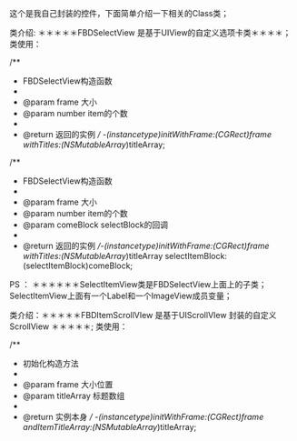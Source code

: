 这个是我自己封装的控件，下面简单介绍一下相关的Class类；

类介绍: ＊＊＊＊＊FBDSelectView 是基于UIView的自定义选项卡类＊＊＊＊；
类使用：

/**
*  FBDSelectView构造函数
*
*  @param frame  大小
*  @param number item的个数
*
*  @return 返回的实例
*/
-(instancetype)initWithFrame:(CGRect)frame withTitles:(NSMutableArray*)titleArray;

/**
*  FBDSelectView构造函数
*
*  @param frame  大小
*  @param number item的个数
*  @param comeBlock selectBlock的回调
*
*  @return 返回的实例
*/-(instancetype)initWithFrame:(CGRect)frame  withTitles:(NSMutableArray*)titleArray selectItemBlock:(selectItemBlock)comeBlock;

PS ：  ＊＊＊＊＊＊SelectItemView类是FBDSelectView上面上的子类；SelectItemView上面有一个Label和一个ImageView成员变量；







类介绍：＊＊＊＊＊FBDItemScrollVIew 是基于UIScrollVIew 封装的自定义ScrollView ＊＊＊＊＊;
类使用：

/**
*  初始化构造方法
*
*  @param frame      大小位置
*  @param titleArray 标题数组
*
*  @return 实例本身
*/
-(instancetype)initWithFrame:(CGRect)frame andItemTitleArray:(NSMutableArray*)titleArray;
